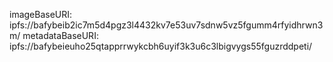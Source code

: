 imageBaseURI: ipfs://bafybeib2ic7m5d4pgz3l4432kv7e53uv7sdnw5vz5fgumm4rfyidhrwn3m/
metadataBaseURI: ipfs://bafybeieuho25qtapprrwykcbh6uyif3k3u6c3lbigvygs55fguzrddpeti/